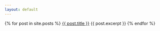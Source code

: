 ```yaml
---
layout: default
---
```


<div>
  {% for post in site.posts %}
      <a href="{{ post.url }}">{{ post.title }}</a>
      {{ post.excerpt }}
  {% endfor %}
</div>
